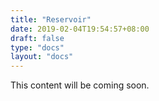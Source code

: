 ```yaml
---
title: "Reservoir"
date: 2019-02-04T19:54:57+08:00
draft: false
type: "docs"
layout: "docs"
---
```


This content will be coming soon.
